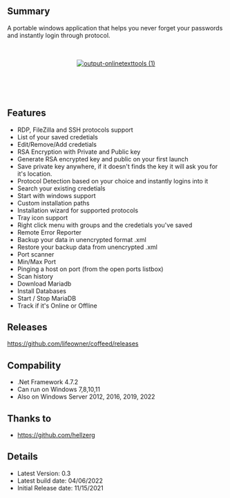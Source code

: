 ## Summary ##
A portable windows application that helps you never forget your passwords and instantly login through protocol.
<br />
<br />
<br />

<a href="https://github.com/lifeowner/Coffeed/releases/download/0.4/Coffeed.exe" target="_blank"><p align="center"> ![output-onlinetexttools (1)](https://user-images.githubusercontent.com/1441150/141815439-ae59cc2a-1e99-4f71-bc3e-9c41681e2b9e.png) </p></a>

<br />
<br />
<br />

## Features ##
* RDP, FileZilla and SSH protocols support
* List of your saved credetials
* Edit/Remove/Add credetials
* RSA Encryption with Private and Public key
* Generate RSA encrypted key and public on your first launch
* Save private key anywhere, if it doesn't finds the key it will ask you for it's location.
* Protocol Detection based on your choice and instantly logins into it
* Search your existing credetials
* Start with windows support
* Custom installation paths
* Installation wizard for supported protocols
* Tray icon support
* Right click menu with groups and the credetials you've saved
* Remote Error Reporter
* Backup your data in unencrypted format .xml
* Restore your backup data from unencrypted .xml
* Port scanner
* Min/Max Port
* Pinging a host on port (from the open ports listbox)
* Scan history
* Download Mariadb
* Install Databases
* Start / Stop MariaDB
* Track if it's Online or Offline

## Releases ##
https://github.com/lifeowner/coffeed/releases

## Compability ##
* .Net Framework 4.7.2
* Can run on Windows 7,8,10,11
* Also on Windows Server 2012, 2016, 2019, 2022

## Thanks to ##
* https://github.com/hellzerg

## Details ##
* Latest Version: 0.3
* Latest build date: 04/06/2022
* Initial Release date: 11/15/2021
